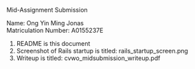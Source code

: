 Mid-Assignment Submission

Name: Ong Yin Ming Jonas<br/>
Matriculation Number: A0155237E

1. README is this document
2. Screenshot of Rails startup is titled: rails_startup_screen.png
3. Writeup is titled: cvwo_midsubmission_writeup.pdf

